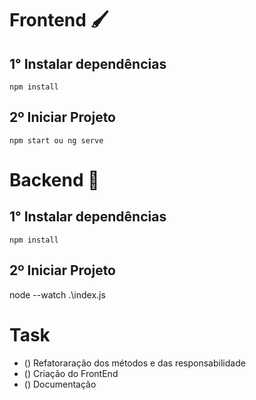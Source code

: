 # Frontend 🖌

## 1° Instalar dependências
    
    npm install

## 2º Iniciar Projeto

    npm start ou ng serve

# Backend 🔐

## 1° Instalar dependências
    
    npm install

## 2º Iniciar Projeto

   node --watch .\index.js



# Task
* () Refatoraração dos métodos e das responsabilidade
* () Criação do FrontEnd
* () Documentação 
